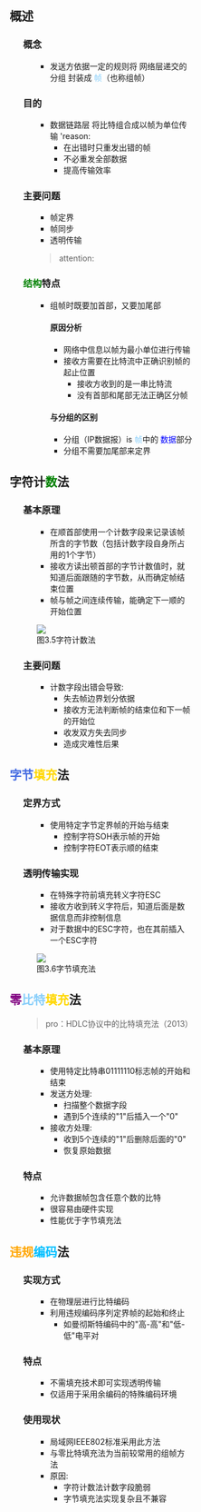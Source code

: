 <div style="float: left; width: 64%; padding: 1%;">

## 概述

<ul>

### 概念

<ul>

- 发送方依据一定的规则将 网络层递交的分组 封装成 <span style="color: LightSkyBlue;">帧</span>（也称组帧）

</ul>

### 目的

<ul>

- 数据链路层 将比特组合成以帧为单位传输 'reason: 
  - 在出错时只重发出错的帧
  - 不必重发全部数据
  - 提高传输效率

</ul>

### 主要问题

<ul>

- 帧定界
- 帧同步  
- 透明传输

> attention:

</ul>

### <span style="color: green;">结构</span>特点

<ul>

- 组帧时既要加首部，又要加尾部
  #### 原因分析
  - 网络中信息以帧为最小单位进行传输
  - 接收方需要在比特流中正确识别帧的起止位置
    - 接收方收到的是一串比特流
    - 没有首部和尾部无法正确区分帧
  #### 与分组的区别
  - 分组（IP数据报）is <span style="color: LightSkyBlue;">帧</span>中的 <span style="color: blue;">数据</span>部分
  - 分组不需要加尾部来定界

</ul>

</ul>

## 字符计<span style="color: green;">数</span>法  

<ul>

### 基本原理

<ul>

- 在顺首部使用一个计数字段来记录该帧所含的字节数（包括计数字段自身所占用的1个字节）
- 接收方读出顿首部的字节计数值时，就知道后面跟随的字节数，从而确定帧结束位置
- 帧与帧之间连续传输，能确定下一顺的开始位置

![](https://cdn-mineru.openxlab.org.cn/model-mineru/prod/18cc49d5bb85480e0fc592ac0552950e0a6fde483285e113ce24cf11aa21335f.jpg)  
图3.5字符计数法  

</ul>

### 主要问题

<ul>

- 计数字段出错会导致:
  - 失去帧边界划分依据
  - 接收方无法判断帧的结束位和下一帧的开始位
  - 收发双方失去同步
  - 造成灾难性后果

</ul>

</ul>

## <span style="color: RoyalBlue;">字节</span><span style="color: Gold;">填充</span>法  

<ul>

### 定界方式

<ul>

- 使用特定字节定界帧的开始与结束
  - 控制字符SOH表示帧的开始
  - 控制字符EOT表示顺的结束

</ul>

### 透明传输实现

<ul>

- 在特殊字符前填充转义字符ESC
- 接收方收到转义字符后，知道后面是数据信息而非控制信息
- 对于数据中的ESC字符，也在其前插入一个ESC字符

![](https://cdn-mineru.openxlab.org.cn/model-mineru/prod/8bc622f7582e5fe4c3b6569bf04fcef4d549661a5ba94591071cdb9feec74e46.jpg)  
图3.6字节填充法  

</ul>

</ul>

## <span style="color: purple;">零</span><span style="color: LightSkyBlue;">比特</span><span style="color: Gold;">填充</span>法  

<ul>

>pro：HDLC协议中的比特填充法（2013）  

### 基本原理

<ul>

- 使用特定比特串01111110标志帧的开始和结束
- 发送方处理:
  - 扫描整个数据字段
  - 遇到5个连续的"1"后插入一个"0"
- 接收方处理:
  - 收到5个连续的"1"后删除后面的"0"
  - 恢复原始数据

</ul>

### 特点

<ul>

- 允许数据帧包含任意个数的比特
- 很容易由硬件实现
- 性能优于字节填充法

</ul>

</ul>

## <span style="color: orange;">违规</span><span style="color: deepskyblue;">编码</span>法  

<ul>

### 实现方式

<ul>

- 在物理层进行比特编码
- 利用违规编码序列定界帧的起始和终止
  - 如曼彻斯特编码中的"高-高"和"低-低"电平对

</ul>

### 特点

<ul>

- 不需填充技术即可实现透明传输
- 仅适用于采用余编码的特殊编码环境

</ul>

### 使用现状

<ul>

- 局域网IEEE802标准采用此方法
- 与零比特填充法为当前较常用的组帧方法
- 原因:
  - 字符计数法计数字段脆弱
  - 字节填充法实现复杂且不兼容

</ul>

</ul>

</div>
<div style="float: right; width: 26%; padding: 1%;">

</div>
<div style="clear: both;"></div>
